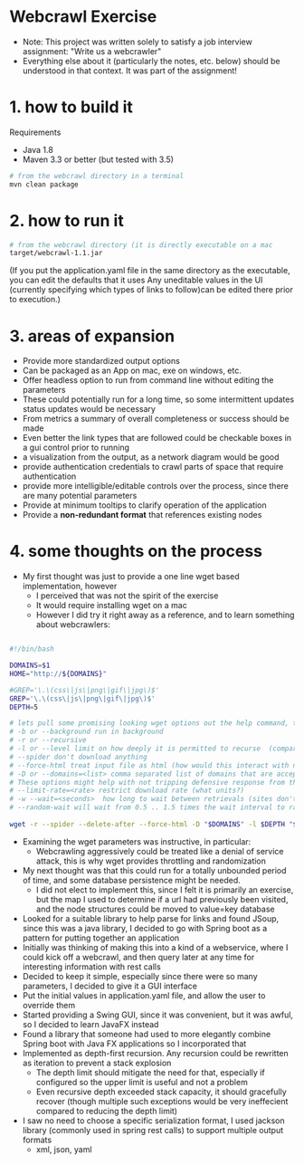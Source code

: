 # Webcrawl Exercise
* Note: This project was written solely to satisfy a job interview assignment: "Write us a webcrawler"
* Everything else about it (particularly the notes, etc. below) should be understood in that context. It was part of the assignment!

# 1. how to build it

Requirements
* Java 1.8
* Maven 3.3 or better (but tested with 3.5)

```bash
# from the webcrawl directory in a terminal
mvn clean package
```

# 2. how to run it

```bash
# from the webcrawl directory (it is directly executable on a mac
target/webcrawl-1.1.jar
```


(If you put the application.yaml file in the same directory as the executable, you can edit the defaults that it uses
 Any uneditable values in the UI (currently specifying which types of links to follow)can be edited there prior to execution.)

# 3. areas of expansion
* Provide more standardized output options
* Can be packaged as an App on mac, exe on windows, etc.
* Offer headless option to run from command line without editing the parameters
* These could potentially run for a long time, so some intermittent updates status updates would be necessary
* From metrics a summary of overall completeness or success should be made
* Even better the link types that are followed could be checkable boxes in a gui control prior to running
* a visualization from the output, as a network diagram would be good
* provide authentication credentials to crawl parts of space that require authentication
* provide more intelligible/editable controls over the process, since there are many potential parameters
* Provide at minimum tooltips to clarify operation of the application
* Provide a **non-redundant format** that references existing nodes
 


# 4. some thoughts on the process
* My first thought was just to provide a one line wget based implementation, however
  * I perceived that was not the spirit of the exercise
  * It would require installing wget on a mac
  * However I did try it right away as a reference, and to learn something about webcrawlers:
  
```bash

#!/bin/bash

DOMAINS=$1
HOME="http://${DOMAINS}"

#GREP='\.\(css\|js\|png\|gif\|jpg\)$'
GREP='\.\(css\|js\|png\|gif\|jpg\)$'
DEPTH=5

# lets pull some promising looking wget options out the help command, to see what might work for crawlers
# -b or --background run in background
# -r or --recursive
# -l or --level limit on how deeply it is permitted to recurse  (comparing say -l=9 to -l=10 to see if they produce the same result would tell us if there is more without going unlimited)
# --spider don't download anything
# --force-html treat input file as html (how would this interact with not filtering out other types of links?)
# -D or --domains=<list> comma separated list of domains that are acceptable to crawl through
# These options might help with not tripping defensive response from the website
# --limit-rate=<rate> restrict download rate (what units?) 
# -w --wait=<seconds>  how long to wait between retrievals (sites don't necessarily like you crawling esp. at high speed)
# --random-wait will wait from 0.5 .. 1.5 times the wait interval to randomize waits to make it more organic behavior
 
wget -r --spider --delete-after --force-html -D "$DOMAINS" -l $DEPTH "$HOME" 2>&1  | (some postprocessing here)

```
* Examining the wget parameters was instructive, in particular:
  * Webcrawling aggressively could be treated like a denial of service attack, this is why wget provides throttling and randomization  
* My next thought was that this could run for a totally unbounded period of time, and some database persistence might be needed.
  * I did not elect to implement this, since I felt it is primarily an exercise, but the map I used to determine if a url had previously been visited, and the node structures could be moved to value=key database
* Looked for a suitable library to help parse for links and found JSoup, since this was a java library, I decided to go with Spring boot as a pattern for putting together an application
* Initially was thinking of making this into a kind of a webservice, where I could kick off a webcrawl, and then query later at any time for interesting information with rest calls
* Decided to keep it simple, especially since there were so many parameters, I decided to give it a GUI interface
* Put the initial values in application.yaml file, and allow the user to override them
* Started providing a Swing GUI, since it was convenient, but it was awful, so I decided to learn JavaFX instead
* Found a library that someone had used to more elegantly combine Spring boot with Java FX applications so I incorporated that
* Implemented as depth-first recursion. Any recursion could be rewritten as iteration to prevent a stack explosion
  * The depth limit should mitigate the need for that, especially if configured so the upper limit is useful and not a problem
  * Even recursive depth exceeded stack capacity, it should gracefully recover (though multiple such exceptions would be very ineffecient compared to reducing the depth limit)
* I saw no need to choose a specific serialization format, I used jackson library (commonly used in spring rest calls) to support multiple output formats
  * xml, json, yaml
  
  

